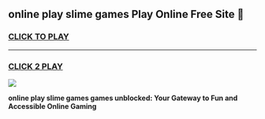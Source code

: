 
## online play slime games Play Online Free Site 👋
<h3>
<a href="https://download.freeplayer.one?title=online_play_slime_games&ref=21F">CLICK TO PLAY</a></h3>
<hr>

<h3>
<a href="https://download.freeplayer.one?title=online_play_slime_games&ref=21F">CLICK 2 PLAY</a>
  
</h3>

<a href="https://download.freeplayer.one?title=online_play_slime_games&ref=21F"><img src="https://cdnb.artstation.com/p/assets/images/images/032/539/853/original/anto-thomas-button-gif.gif"></a>


**online play slime games games unblocked: Your Gateway to Fun and Accessible Online Gaming**
